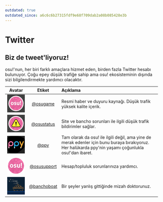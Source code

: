 ```yaml
---
outdated: true
outdated_since: a6c6c6b27315fdf9e68f709dab2a08b085428e3b
---
```


# Twitter

## Biz de tweet'liyoruz!

osu!'nun, her biri farklı amaçlara hizmet eden, birden fazla Twitter hesabı bulunuyor. Çoğu epey düşük trafiğe sahip ama osu! ekosisteminin dışında sizi bilgilendirmekte yardımcı olacaktır.

| Avatar | Etiket | Açıklama |
| :-: | :-: | :-- |
| ![osu! avatar](img/osugame.jpg) | [@osugame](https://twitter.com/osugame) | Resmi haber ve duyuru kaynağı. Düşük trafik yüksek kalite içerik. |
| ![osu!status avatar](img/osustatus.jpg) | [@osustatus](https://twitter.com/osustatus) | Site ve bancho sorunları ile ilgili düşük trafik bildirimler sağlar. |
| ![Dean Herbert avatar](img/ppy.jpg) | [@ppy](https://twitter.com/ppy) | Tam olarak da osu! ile ilgili değil, ama yine de merak edenler için bunu buraya bırakıyoruz. Her halükarda ppy'nin yaşamı çoğunlukla osu!'dan ibaret. |
| ![osu! support avatar](img/osusupport.jpg) | [@osusupport](https://twitter.com/osusupport) | Hesap/topluluk sorunlarınıza yardımcı. |
| ![BanchoBoat avatar](img/banchoboat.jpg) | [@banchoboat](https://twitter.com/banchoboat) | Bir şeyler yanlış gittiğinde mizah doktorunuz. |
